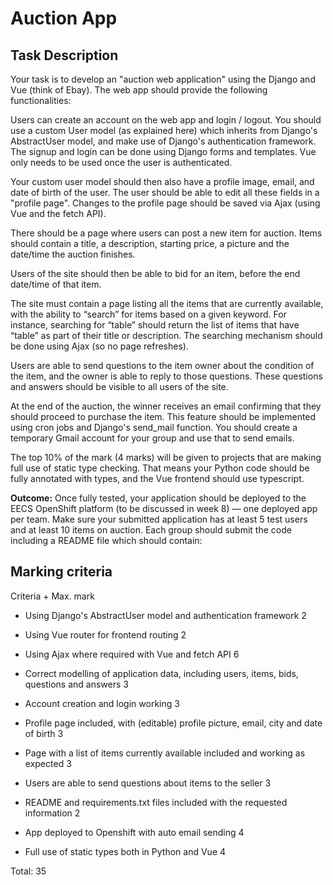 # **Auction App**

## Task Description

Your task is to develop an "auction web application" using the Django and Vue (think of Ebay). The web app should provide the following functionalities:

Users can create an account on the web app and login / logout. You should use a custom User model (as explained here) which inherits from Django's AbstractUser model, and make use of Django's authentication framework. The signup and login can be done using Django forms and templates. Vue only needs to be used once the user is authenticated.

Your custom user model should then also have a profile image, email, and date of birth of the user. The user should be able to edit all these fields in a "profile page". Changes to the profile page should be saved via Ajax (using Vue and the fetch API).

There should be a page where users can post a new item for auction. Items should contain a title, a description, starting price, a picture and the date/time the auction finishes.

Users of the site should then be able to bid for an item, before the end date/time of that item.

The site must contain a page listing all the items that are currently available, with the ability to “search” for items based on a given keyword. For instance, searching for “table” should return the list of items that have “table” as part of their title or description. The searching mechanism should be done using Ajax (so no page refreshes).

Users are able to send questions to the item owner about the condition of the item, and the owner is able to reply to those questions. These questions and answers should be visible to all users of the site.

At the end of the auction, the winner receives an email confirming that they should proceed to purchase the item. This feature should be implemented using cron jobs and Django's send_mail function. You should create a temporary Gmail account for your group and use that to send emails.

The top 10% of the mark (4 marks) will be given to projects that are making full use of static type checking. That means your Python code should be fully annotated with types, and the Vue frontend should use typescript.

**Outcome:** Once fully tested, your application should be deployed to the EECS OpenShift platform (to be discussed in week 8) — one deployed app per team. Make sure your submitted application has at least 5 test users and at least 10 items on auction. Each group should submit the code including a README file which should contain:

## Marking criteria

Criteria	+  Max. mark
- Using Django's AbstractUser model and authentication framework	2

- Using Vue router for frontend routing	2

- Using Ajax where required with Vue and fetch API	6

- Correct modelling of application data, including users, items, bids, questions and answers	3

- Account creation and login working	3

- Profile page included, with (editable) profile picture, email, city and date of birth	3

- Page with a list of items currently available included and working as expected	3

- Users are able to send questions about items to the seller	3

- README and requirements.txt files included with the requested information	2

- App deployed to Openshift with auto email sending	4

- Full use of static types both in Python and Vue	4

Total:	35

